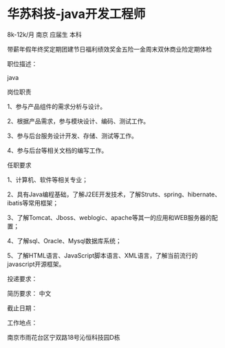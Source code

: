 # 华苏科技-java开发工程师

8k-12k/月 南京 应届生 本科

带薪年假年终奖定期团建节日福利绩效奖金五险一金周末双休商业险定期体检

职位描述：

java

岗位职责

1、参与产品组件的需求分析与设计。

2、根据产品需求，参与模块设计、编码、测试工作。

3、参与后台服务设计开发、存储、测试等工作。

4、参与后台等相关文档的编写工作。

任职要求

1、计算机、软件等相关专业；

2、具有Java编程基础，了解J2EE开发技术，了解Struts、spring、hibernate、ibatis等常用框架；

3、了解Tomcat、Jboss、weblogic、apache等其一的应用和WEB服务器的配置；

4、了解sql、Oracle、Mysql数据库系统；

5、了解HTML语言、JavaScript脚本语言、XML语言，了解当前流行的javascript开源框架。

投递要求：

简历要求： 中文

截止日期：

工作地点：

南京市雨花台区宁双路18号沁恒科技园D栋